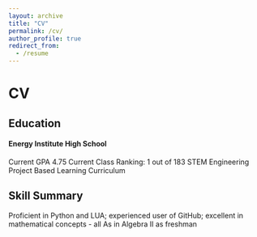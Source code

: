 ```yaml
---
layout: archive
title: "CV"
permalink: /cv/
author_profile: true
redirect_from:
  - /resume
---
```

# CV
## Education
#### Energy Institute High School
Current GPA 4.75
Current Class Ranking: 1 out of 183
STEM Engineering Project Based Learning Curriculum

## Skill Summary
Proficient in Python and LUA; experienced user of GitHub; excellent in mathematical concepts - all As in Algebra II as freshman
